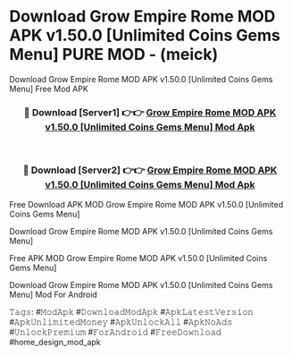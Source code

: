 # Download Grow Empire Rome MOD APK v1.50.0 [Unlimited Coins Gems Menu] PURE MOD - (meick)
Download Grow Empire Rome MOD APK v1.50.0 [Unlimited Coins Gems Menu] Free Mod APK

<div align="center">
<h3>🔴 Download [Server1] 👉👉 <a href="https://apk-comot.site?title=Grow_Empire_Rome_MOD_APK_v1.50.0_[Unlimited_Coins_Gems_Menu]">Grow Empire Rome MOD APK v1.50.0 [Unlimited Coins Gems Menu] Mod Apk</a></h3><br>

<h3>🔴 Download [Server2] 👉👉 <a href="https://apk-comot.site?title=Grow_Empire_Rome_MOD_APK_v1.50.0_[Unlimited_Coins_Gems_Menu]">Grow Empire Rome MOD APK v1.50.0 [Unlimited Coins Gems Menu] Mod Apk</a></h3>
</div>


Free Download APK MOD Grow Empire Rome MOD APK v1.50.0 [Unlimited Coins Gems Menu]

Download Grow Empire Rome MOD APK v1.50.0 [Unlimited Coins Gems Menu] 

Free APK MOD Grow Empire Rome MOD APK v1.50.0 [Unlimited Coins Gems Menu] 

Download Grow Empire Rome MOD APK v1.50.0 [Unlimited Coins Gems Menu] Mod For Android

𝚃𝚊𝚐𝚜: #𝙼𝚘𝚍𝙰𝚙𝚔 #𝙳𝚘𝚠𝚗𝚕𝚘𝚊𝚍𝙼𝚘𝚍𝙰𝚙𝚔 #𝙰𝚙𝚔𝙻𝚊𝚝𝚎𝚜𝚝𝚅𝚎𝚛𝚜𝚒𝚘𝚗 #𝙰𝚙𝚔𝚄𝚗𝚕𝚒𝚖𝚒𝚝𝚎𝚍𝙼𝚘𝚗𝚎𝚢 #𝙰𝚙𝚔𝚄𝚗𝚕𝚘𝚌𝚔𝙰𝚕𝚕 #𝙰𝚙𝚔𝙽𝚘𝙰𝚍𝚜 #𝚄𝚗𝚕𝚘𝚌𝚔𝙿𝚛𝚎𝚖𝚒𝚞𝚖 #𝙵𝚘𝚛𝙰𝚗𝚍𝚛𝚘𝚒𝚍 #𝙵𝚛𝚎𝚎𝙳𝚘𝚠𝚗𝚕𝚘𝚊𝚍 #home_design_mod_apk